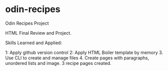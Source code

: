 # odin-recipes
Odin Recipes Project


HTML Final Review and Project.

Skills Learned and Applied:

1: Apply github version control
2: Apply HTML Boiler template by memory
3. Use CLI to create and manage files
4. Create pages with paragraphs, unordered lists and image. 3 recipe pages created.
